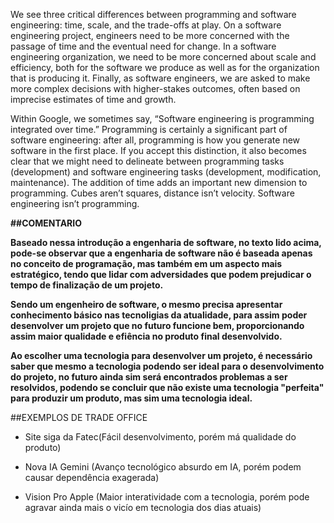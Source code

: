 <p>We see three critical differences between programming and software engineering: time, scale, and the trade-offs at play. On a software engineering project, engineers need to be more concerned with the passage of time and the eventual need for change. In a software engineering organization, we need to be more concerned about scale and efficiency, both for the software we produce as well as for the organization that is producing it. Finally, as software engineers, we are asked to make more complex decisions with higher-stakes outcomes, often based on imprecise estimates of time and growth.


Within Google, we sometimes say, “Software engineering is programming integrated over time.” Programming is certainly a significant part of software engineering: after all, programming is how you generate new software in the first place. If you accept this distinction, it also becomes clear that we might need to delineate between programming tasks (development) and software engineering tasks (development, modification, maintenance). The addition of time adds an important new dimension to programming. Cubes aren’t squares, distance isn’t velocity. Software engineering isn’t programming.
</p>

<strong>##COMENTARIO

<p>Baseado nessa introdução a engenharia de software, no texto lido acima, pode-se observar que a engenharia de software não é baseada apenas no conceito de programação, mas também em um aspecto mais estratégico, tendo que lidar com adversidades que podem prejudicar o tempo de finalização de um projeto.
</p>
<p>
Sendo um engenheiro de software, o mesmo precisa apresentar conhecimento básico nas tecnoligias da atualidade, para assim poder desenvolver um projeto que no 
futuro funcione bem, proporcionando assim maior qualidade e efiência no produto final desenvolvido.
</p>
Ao escolher uma tecnologia para desenvolver um projeto, é necessário saber que mesmo a tecnologia podendo ser ideal para o desenvolvimento do projeto, no futuro ainda sim será encontrados problemas a ser resolvidos, podendo se concluir que não existe uma tecnologia "perfeita" para produzir um produto, mas sim uma tecnologia ideal.


<p>
</strong>
##EXEMPLOS DE TRADE OFFICE

- Site siga da Fatec(Fácil desenvolvimento, porém má qualidade do produto)

- Nova IA Gemini (Avanço tecnológico absurdo em IA, porém podem causar dependência exagerada)

- Vision Pro Apple (Maior interatividade com a tecnologia, porém pode agravar ainda mais o vicío em tecnologia dos dias atuais)

<strong>
</p>





</strong>
